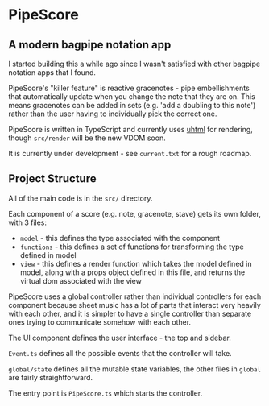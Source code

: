 # PipeScore
## A modern bagpipe notation app

I started building this a while ago since I wasn't satisfied with other bagpipe notation apps that I found.

PipeScore's "killer feature" is reactive gracenotes - pipe embellishments that automatically update when you change the note that they are on. This means gracenotes can be added in sets (e.g. 'add a doubling to this note') rather than the user having to individually pick the correct one.

PipeScore is written in TypeScript and currently uses [uhtml](https://github.com/WebReflection/uhtml) for rendering, though `src/render` will be the new VDOM soon.

It is currently under development - see `current.txt` for a rough roadmap.


## Project Structure

All of the main code is in the `src/` directory.

Each component of a score (e.g. note, gracenote, stave) gets its own folder, with 3 files:
* `model` - this defines the type associated with the component
* `functions` - this defines a set of functions for transforming the type defined in model
* `view` - this defines a render function which takes the model defined in model, along with a props object defined in this file, and returns the virtual dom associated with the view

PipeScore uses a global controller rather than individual controllers for each component because sheet music has a lot of parts that interact very heavily with each other, and it is simpler to have a single controller than separate ones trying to communicate somehow with each other.


The UI component defines the user interface - the top and sidebar.

`Event.ts` defines all the possible events that the controller will take.

`global/state` defines all the mutable state variables, the other files in `global` are fairly straightforward.


The entry point is `PipeScore.ts` which starts the controller.
